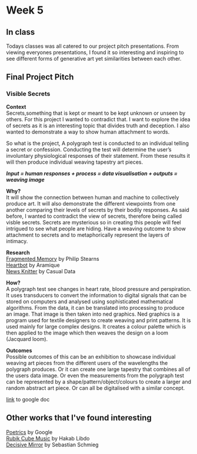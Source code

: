 # Week 5 <br>
## In class <br>
Todays classes was all catered to our project pitch presentations. From viewing everyones presentations, I found it so interesting and inspiring to see different forms of generative art yet similarities between each other. 

## Final Project Pitch <br>
### Visible Secrets <br>
__Context__ <br>
Secrets,something that is kept or meant to be kept unknown or unseen by others. For this project I wanted to contradict that. I want to explore the idea of secrets as it is an interesting topic that divides truth and deception. I also wanted to demonstrate a way to show human attachment to words. <br>

So what is the project, A polygraph test is conducted to an individual telling a secret or confession. Conducting the test will determine the user’s involuntary physiological responses of their statement. From these results it will then produce individual weaving tapestry art pieces. <br>

_**Input = human responses + process = data visualisation + outputs = weaving image**_

__Why?__ <br>
It will show the connection between human and machine to collectively produce art. It will also demonstrate the different viewpoints from one another comparing their levels of secrets by their bodily responses. As said before, I wanted to contradict the view of secrets, therefore being called visble secrets. Secrets are mysterious so in creating this people will feel intrigued to see what people are hiding. Have a weaving outcome to show attachment to secrets and to metaphorically represent the layers of intimacy. <br>

__Research__ <br>
[Fragmented Memory](https://phillipstearns.wordpress.com/fragmented-memory/) by Philip Stearns <br>
[Heartbot](https://www.vice.com/en_us/article/ae37bb/this-drawing-machine-is-powered-by-heart-beats) by Aramique <br>
[News Knitter](http://casualdata.com/newsknitter/) by Casual Data <br>

__How?__ <br>
A polygraph test see changes in heart rate, blood pressure and perspiration. It uses transducers to convert the information to digital signals that can be stored on computers and analysed using sophisticated mathematical algorithms. From the data, it can be translated into processing to produce an image. That image is then taken into ned graphics. Ned graphics is a program used for textile designers to create weaving and print patterns. It is used mainly for large complex designs. It creates a colour palette which is then applied to the image which then weaves the design on a loom (Jacquard loom).<br>

__Outcomes__ <br>
Possible outcomes of this can be an exhibition to showcase individual weaving art pieces from the different users of the wavelengths the polygraph produces. Or it can create one large tapestry that combines all of the users data image. Or even the measurements from the polygraph test can be represented by a shape/pattern/object/colours to create a larger and random abstract art piece. Or can all be digitalised with a similar concept. <br>

[link](https://docs.google.com/presentation/d/1yXphzEjNi4Kja0w3_Mqb0DXs9hAci_EOQ-94oI_QRQE/edit#slide=id.p) to google doc <br>

## Other works that I've found interesting 
[Poetrics](https://www.vice.com/en_us/article/78eezq/a-london-billboard-is-displaying-poetry-generated-by-the-people) by Google <br>
[Rubik Cube Music](https://www.vice.com/en_uk/article/ez5pme/rubiks-cube-musical-instrument) by Hakab Libdo <br>
[Decisive Mirror](http://sebastianschmieg.com/decisive-mirror/) by Sebastian Schmieg


